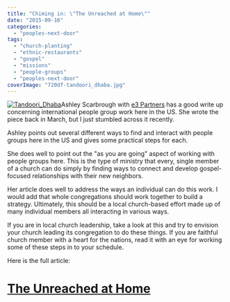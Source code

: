 ```yaml
---
title: "Chiming in: \"The Unreached at Home\""
date: "2015-09-16"
categories: 
  - "peoples-next-door"
tags: 
  - "church-planting"
  - "ethnic-restaurants"
  - "gospel"
  - "missions"
  - "people-groups"
  - "peoples-next-door"
coverImage: "720df-tandoori_dhaba.jpg"
---
```


[![Tandoori_Dhaba](https://keelancook.files.wordpress.com/2020/08/720df-tandoori_dhaba.jpg?w=300&h=220)](https://keelancook.files.wordpress.com/2020/08/720df-tandoori_dhaba.jpg)Ashley Scarbrough with [e3 Partners](https://twitter.com/e3partners) has a good write up concerning international people group work here in the US. She wrote the piece back in March, but I just stumbled across it recently.

Ashley points out several different ways to find and interact with people groups here in the US and gives some practical steps for each.

She does well to point out the "as you are going" aspect of working with people groups here. This is the type of ministry that every, single member of a church can do simply by finding ways to connect and develop gospel-focused relationships with their new neighbors.

Her article does well to address the ways an individual can do this work. I would add that whole congregations should work together to build a strategy. Ultimately, this should be a local church-based effort made up of many individual members all interacting in various ways.

If you are in local church leadership, take a look at this and try to envision your church leading its congregation to do these things. If you are faithful church member with a heart for the nations, read it with an eye for working some of these steps in to your schedule.

Here is the full article:

# [The Unreached at Home](http://e3partners.org/blog/the-unreached-at-home/)
